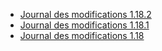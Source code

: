 *   [Journal des modifications 1.18.2](changelog-1.18.2.md)
*   [Journal des modifications 1.18.1](changelog-1.18.1.md)
*   [Journal des modifications 1.18](changelog-1.18.md)
